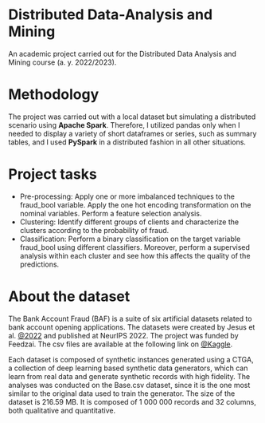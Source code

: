 # Distributed Data-Analysis and Mining
An academic project carried out for the Distributed Data Analysis and Mining course (a. y. 2022/2023). 

# Methodology

The project was carried out with a local dataset but simulating a distributed scenario using **Apache Spark**. Therefore, I utilized pandas only when I needed to display a variety of short dataframes or series, such as summary tables, and I used **PySpark** in a distributed fashion in all other situations.

# Project tasks

* Pre-processing:
  Apply one or more imbalanced techniques to the fraud_bool variable. Apply the one hot encoding transformation on the nominal variables. Perform a feature selection analysis.
* Clustering:
  Identify different groups of clients and characterize the clusters according to the probability of fraud.
* Classification:
  Perform a binary classification on the target variable fraud_bool using different classifiers. Moreover, perform a supervised analysis within each cluster and see how this affects the quality of the predictions.
  
# About the dataset

The Bank Account Fraud (BAF) is a suite of six artificial datasets related to bank account opening applications. The datasets were created by Jesus et al. [@2022](10.48550/ARXIV.2211.13358) and published at
NeurIPS 2022. The project was funded by Feedzai. The csv files are available at the following link on [@Kaggle](https://www.kaggle.com/datasets/sgpjesus/bank-account-fraud-dataset-neurips-2022). 

Each dataset is composed of synthetic instances generated using a CTGA, a collection of deep learning based synthetic data generators, which can learn from real data and generate synthetic records with
high fidelity. The analyses was conducted on the Base.csv dataset, since it is the one most similar to the original data used to train the generator. The size of the dataset is 216.59 MB. It is composed of 1 000 000
records and 32 columns, both qualitative and quantitative.
